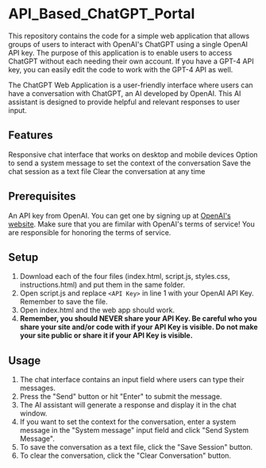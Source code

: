 # API_Based_ChatGPT_Portal
This repository contains the code for a simple web application that allows groups of users to interact with OpenAI's ChatGPT using a single OpenAI API key. The purpose of this application is to enable users to access ChatGPT without each needing their own account. If you have a GPT-4 API key, you can easily edit the code to work with the GPT-4 API as well.

The ChatGPT Web Application is a user-friendly interface where users can have a conversation with ChatGPT, an AI developed by OpenAI. This AI assistant is designed to provide helpful and relevant responses to user input.

## Features
Responsive chat interface that works on desktop and mobile devices
Option to send a system message to set the context of the conversation
Save the chat session as a text file
Clear the conversation at any time

## Prerequisites
An API key from OpenAI. You can get one by signing up at [OpenAI's website](https://openai.com/). Make sure that you are fimilar with OpenAI's terms of service! You are responsible for honoring the terms of service. 

## Setup
1. Download each of the four files (index.html, script.js, styles.css, instructions.html) and put them in the same folder.
2. Open script.js and replace `<API Key>` in line 1 with your OpenAI API Key. Remember to save the file.
3. Open index.html and the web app should work.
4. **Remember, you should NEVER share your API Key. Be careful who you share your site and/or code with if your API Key is visible. Do not make your site public or share it if your API Key is visible.** 

## Usage
1. The chat interface contains an input field where users can type their messages.
2. Press the "Send" button or hit "Enter" to submit the message.
3. The AI assistant will generate a response and display it in the chat window.
4. If you want to set the context for the conversation, enter a system message in the "System message" input field and click "Send System Message".
5. To save the conversation as a text file, click the "Save Session" button.
6. To clear the conversation, click the "Clear Conversation" button. 
